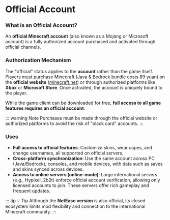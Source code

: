 # Official Account

### What is an Official Account?
An **official Minecraft account** (also known as a Mojang or Microsoft account) is a fully authorized account purchased and activated through official channels.  

### Authorization Mechanism
The "official" status applies to the **account** rather than the game itself. Players must purchase Minecraft (Java & Bedrock bundle costs 89 yuan) on the **official website** ([minecraft.net](https://www.minecraft.net)) or through authorized platforms like **Xbox** or **Microsoft Store**. Once activated, the account is uniquely bound to the player.  

While the game client can be downloaded for free, **full access to all game features requires an official account**.  

::: warning Note
Purchases must be made through the official website or authorized platforms to avoid the risk of "black card" accounts.
:::

### Uses
- **Full access to official features**: Customize skins, wear capes, and change usernames, all supported on official servers.  
- **Cross-platform synchronization**: Use the same account across PC (Java/Bedrock), consoles, and mobile devices, with data such as saves and skins synced across devices.  
- **Access to online servers (online-mode)**: Large international servers (e.g., Hypixel, 2b2t) enforce official account verification, allowing only licensed accounts to join. These servers offer rich gameplay and frequent updates.  

::: tip 💡 Tip
Although the **NetEase version** is also official, its closed ecosystem limits mod flexibility and connection to the international Minecraft community.
:::
